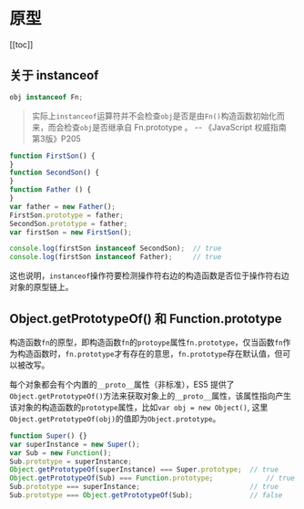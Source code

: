 # 原型

[[toc]]

## 关于 instanceof

```js
obj instanceof Fn;
```

> 实际上`instanceof`运算符并不会检查`obj`是否是由`Fn()`构造函数初始化而来，而会检查`obj`是否继承自 Fn.prototype 。
-- 《JavaScript 权威指南 第3版》P205

```js
function FirstSon() {
}
function SecondSon() {
}
function Father () {
}
var father = new Father();
FirstSon.prototype = father;
SecondSon.prototype = father;
var firstSon = new FirstSon();

console.log(firstSon instanceof SecondSon);  // true
console.log(firstSon instanceof Father);     // true
```

这也说明，`instanceof`操作符要检测操作符右边的构造函数是否位于操作符右边对象的原型链上。

## Object.getPrototypeOf() 和 Function.prototype

构造函数`fn`的原型，即构造函数`fn`的`protoype`属性`fn.prototype`，仅当函数`fn`作为构造函数时，`fn.prototype`才有存在的意思，`fn.prototype`存在默认值，但可以被改写。

每个对象都会有个内置的`__proto__`属性（非标准），ES5 提供了`Object.getPrototypeOf()`方法来获取对象上的`__proto__`属性，该属性指向产生该对象的构造函数的`prototype`属性，比如`var obj = new Object()`, 这里`Object.getPrototypeOf(obj)`的值即为`Object.prototype`。

```js
function Super() {}
var superInstance = new Super();
var Sub = new Function();
Sub.prototype = superInstance;
Object.getPrototypeOf(superInstance) === Super.prototype;  // true
Object.getPrototypeOf(Sub) === Function.prototype;             // true
Sub.prototype === superInstance;                           // true
Sub.prototype === Object.getPrototypeOf(Sub);              // false
```
